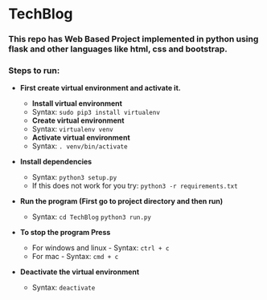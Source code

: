 # TechBlog

### This repo has Web Based Project implemented in python using flask and other languages like html, css and bootstrap.

### Steps to run:

- **First create virtual environment and activate it.**

  - **Install virtual environment**
  - Syntax: `sudo pip3 install virtualenv`
  - **Create virtual environment**
  - Syntax: `virtualenv venv`
  - **Activate virtual environment**
  - Syntax: `. venv/bin/activate`

- **Install dependencies**

  - Syntax: `python3 setup.py`
  - If this does not work for you try: `python3 -r requirements.txt`

- **Run the program (First go to project directory and then run)**
  - Syntax: `cd TechBlog` `python3 run.py`
- **To stop the program Press** </br>

  - For windows and linux - Syntax: `ctrl + c`
  - For mac - Syntax: `cmd + c`

- **Deactivate the virtual environment**
  - Syntax: `deactivate`
